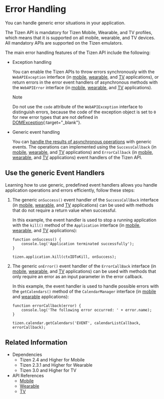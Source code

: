 # Error Handling

You can handle generic error situations in your application.

The Tizen API is mandatory for Tizen Mobile, Wearable, and TV profiles, which means that it is supported on all mobile, wearable, and TV devices. All mandatory APIs are supported on the Tizen emulators.

The main error handling features of the Tizen API include the following:

- Exception handling

  You can enable the Tizen APIs to throw errors synchronously with the `WebAPIException` interface (in [mobile](../../api/latest/device_api/mobile/tizen/tizen.html#WebAPIException), [wearable](../../api/latest/device_api/wearable/tizen/tizen.html#WebAPIException), and [TV](../../api/latest/device_api/tv/tizen/tizen.html#WebAPIException) applications), or return errors in the error event handlers of asynchronous methods with the `WebAPIError` interface (in [mobile](../../api/latest/device_api/mobile/tizen/tizen.html#WebAPIError), [wearable](../../api/latest/device_api/wearable/tizen/tizen.html#WebAPIError), and [TV](../../api/latest/device_api/tv/tizen/tizen.html#WebAPIError) applications).

   > [!NOTE]
   > Do not use the `code` attribute of the `WebAPIException` interface to distinguish errors, because the code of the exception object is set to `0` for new error types that are not defined in [DOMException](https://heycam.github.io/webidl/#idl-DOMException){:target="_blank"}.

- Generic event handling  

  You can [handle the results of asynchronous operations](#using-the-generic-event-handlers) with generic events. The operations can implemented using the `SuccessCallback` (in [mobile](../../api/latest/device_api/mobile/tizen/tizen.html#SuccessCallback), [wearable](../../api/latest/device_api/wearable/tizen/tizen.html#SuccessCallback), and [TV](../../api/latest/device_api/tv/tizen/tizen.html#SuccessCallback) applications) and `ErrorCallback` (in [mobile](../../api/latest/device_api/mobile/tizen/tizen.html#ErrorCallback), [wearable](../../api/latest/device_api/wearable/tizen/tizen.html#ErrorCallback), and [TV](../../api/latest/device_api/tv/tizen/tizen.html#ErrorCallback) applications) event handlers of the Tizen API.

## Use the generic Event Handlers

Learning how to use generic, predefined event handlers allows you handle application operations and errors efficiently, follow these steps:

1. The generic `onSuccess()` event handler of the `SuccessCallBack` interface (in [mobile](../../api/latest/device_api/mobile/tizen/tizen.html#SuccessCallback), [wearable](../../api/latest/device_api/wearable/tizen/tizen.html#SuccessCallback), and [TV](../../api/latest/device_api/tv/tizen/tizen.html#SuccessCallback) applications) can be used with methods that do not require a return value when successful.

   In this example, the event handler is used to stop a running application with the `kill()` method of the `Application` interface (in [mobile](../../api/latest/device_api/mobile/tizen/application.html#Application), [wearable](../../api/latest/device_api/wearable/tizen/application.html#Application), and [TV](../../api/latest/device_api/tv/tizen/application.html#Application) applications):

   ```
   function onSuccess() {
       console.log('Application terminated successfully');
   }

   tizen.application.kill(ctxIDToKill, onSuccess);
   ```

2.  The generic `onError()` event handler of the `ErrorCallBack` interface (in [mobile](../../api/latest/device_api/mobile/tizen/tizen.html#ErrorCallback), [wearable](../../api/latest/device_api/wearable/tizen/tizen.html#ErrorCallback), and [TV](../../api/latest/device_api/tv/tizen/tizen.html#ErrorCallback) applications) can be used with methods that only require an error as an input parameter in the error callback.

    In this example, the event handler is used to handle possible errors with the `getCalendars()` method of the `CalendarManager` interface (in [mobile](../../api/latest/device_api/mobile/tizen/calendar.html#CalendarManager) and [wearable](../../api/latest/device_api/wearable/tizen/calendar.html#CalendarManager) applications):

    ```
    function errorCallback(error) {
        console.log('The following error occurred: ' + error.name);
    }

    tizen.calendar.getCalendars('EVENT', calendarListCallback, errorCallback);
    ```

## Related Information
* Dependencies   
   - Tizen 2.4 and Higher for Mobile
   - Tizen 2.3.1 and Higher for Wearable
   - Tizen 3.0 and Higher for TV
* API References
  - [Mobile](../../api/latest/device_api/mobile/tizen/tizen.html)
  - [Wearable](../../api/latest/device_api/wearable/tizen/tizen.html)
  - [TV](../../api/latest/device_api/tv/tizen/tizen.html)
